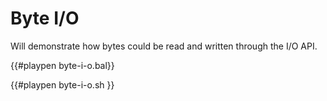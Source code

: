 # Byte I/O

Will demonstrate how bytes could be read and written through the I/O API.

{{#playpen byte-i-o.bal}}

{{#playpen byte-i-o.sh  }}